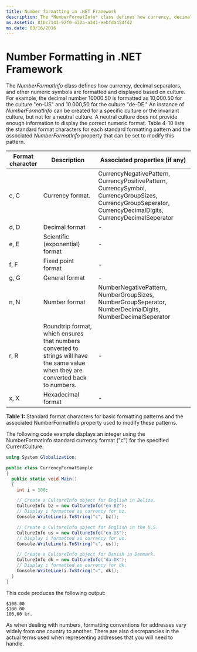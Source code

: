 ```yaml
---
title: Number formatting in .NET Framework
description: The *NumberFormatInfo* class defines how currency, decimal separators, and other numeric symbols are formatted and displayed based on culture.
ms.assetid: 81bc7141-92f0-432a-a241-eebfda454fd2
ms.date: 03/16/2016
---
```


# Number Formatting in .NET Framework

The *NumberFormatInfo* class defines how currency, decimal separators, and other numeric symbols are formatted and displayed based on culture.
For example, the decimal number 10000.50 is formatted as 10,000.50 for the culture "en-US" and 10.000,50 for the culture "de-DE."
An instance of *NumberFormatInfo* can be created for a specific culture or the invariant culture, but not for a neutral culture.
A neutral culture does not provide enough information to display the correct numeric format.
Table 4-10 lists the standard format characters for each standard formatting pattern and the associated *NumberFormatInfo* property that can be set to modify this pattern.

| Format character | Description | Associated properties (if any) |
| --- | --- | -- |
| c, C | Currency format. | CurrencyNegativePattern, CurrencyPositivePattern, CurrencySymbol, CurrencyGroupSizes, CurrencyGroupSeperator, CurrencyDecimalDigits, CurrencyDecimalSeperator |
| d, D | Decimal format | - |
| e, E | Scientific (exponential) format | - |
| f, F | Fixed point format | - |
| g, G | General format | - |
| n, N | Number format | NumberNegativePattern, NumberGroupSizes, NumberGroupSeperator, NumberDecimalDigits, NumberDecimalSeperator |
| r, R | Roundtrip format, which ensures that numbers converted to strings will have the same value when they are converted back to numbers. | - |
| x, X | Hexadecimal format | - |

**Table 1:** Standard format characters for basic formatting patterns and the associated NumberFormatInfo property used to modify these patterns.

The following code example displays an integer using the NumberFormatInfo standard currency format ("c") for the specified CurrentCulture.

```csharp
using System.Globalization;

public class CurrencyFormatSample
{
  public static void Main()
  {
    int i = 100;

    // Create a CultureInfo object for English in Belize.
    CultureInfo bz = new CultureInfo("en-BZ");
    // Display i formatted as currency for bz.
    Console.WriteLine(i.ToString("c", bz));

    // Create a CultureInfo object for English in the U.S.
    CultureInfo us = new CultureInfo("en-US");
    // Display i formatted as currency for us.
    Console.WriteLine(i.ToString("c", us));

    // Create a CultureInfo object for Danish in Denmark.
    CultureInfo dk = new CultureInfo("da-DK");
    // Display i formatted as currency for dk.
    Console.WriteLine(i.ToString("c", dk));
  }
}
```

This code produces the following output:

```console
$100.00
$100.00
100,00 kr.
```

As when dealing with numbers, formatting conventions for addresses vary widely from one country to another.
There are also discrepancies in the actual terms used when representing addresses that you will need to handle.
